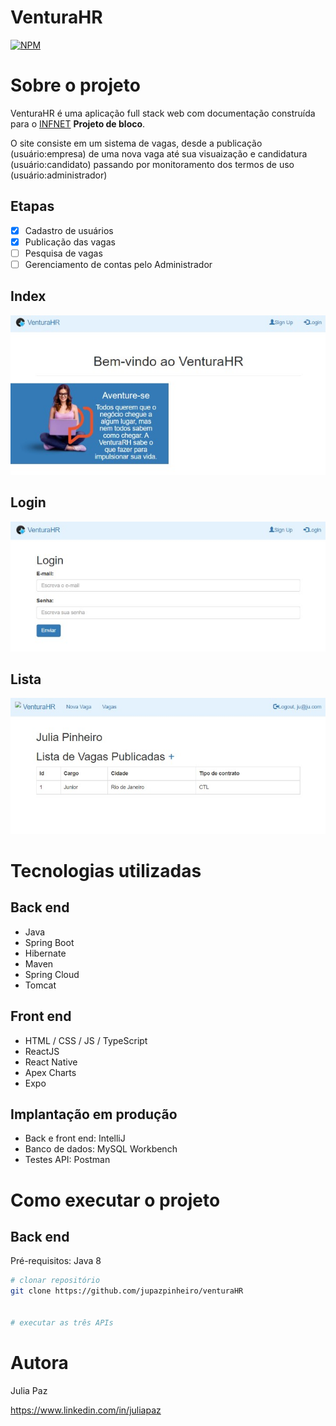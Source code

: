 # VenturaHR
[![NPM](https://img.shields.io/badge/java-API-yellowgreen)](https://docs.oracle.com/javase/7/docs/api/) 

# Sobre o projeto

VenturaHR é uma aplicação full stack web com documentação construída para o [INFNET](https://www.infnet.edu.br/infnet/ "site") **Projeto de bloco**.

O site consiste em um sistema de vagas, desde a publicação (usuário:empresa) de uma nova vaga até sua visuaização e candidatura (usuário:candidato) passando por monitoramento dos termos de uso (usuário:administrador)

## Etapas

- [x] Cadastro de usuários
- [x] Publicação das vagas
- [ ] Pesquisa de vagas
- [ ] Gerenciamento de contas pelo Administrador

## Index
![Web 1](https://github.com/jupazpinheiro/venturaHR/blob/main/venturaRH_documents/index.jpg) 

## Login
![Web 2](https://github.com/jupazpinheiro/venturaHR/blob/main/venturaRH_documents/login.jpg)

## Lista
![Web 3](https://github.com/jupazpinheiro/venturaHR/blob/main/venturaRH_documents/lista.jpg)

# Tecnologias utilizadas
## Back end
- Java
- Spring Boot
- Hibernate
- Maven
- Spring Cloud
- Tomcat
## Front end
- HTML / CSS / JS / TypeScript
- ReactJS
- React Native
- Apex Charts
- Expo
## Implantação em produção
- Back e front end: IntelliJ
- Banco de dados: MySQL Workbench
- Testes  API: Postman

# Como executar o projeto

## Back end
Pré-requisitos: Java 8

```bash
# clonar repositório
git clone https://github.com/jupazpinheiro/venturaHR


# executar as três APIs
```


# Autora

Julia Paz

https://www.linkedin.com/in/juliapaz

